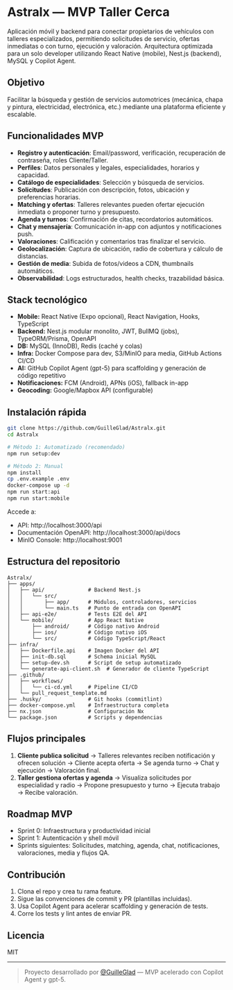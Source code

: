 # Astralx — MVP Taller Cerca

Aplicación móvil y backend para conectar propietarios de vehículos con talleres especializados, permitiendo solicitudes de servicio, ofertas inmediatas o con turno, ejecución y valoración. Arquitectura optimizada para un solo developer utilizando React Native (mobile), Nest.js (backend), MySQL y Copilot Agent.

## Objetivo

Facilitar la búsqueda y gestión de servicios automotrices (mecánica, chapa y pintura, electricidad, electrónica, etc.) mediante una plataforma eficiente y escalable.

## Funcionalidades MVP

- **Registro y autenticación**: Email/password, verificación, recuperación de contraseña, roles Cliente/Taller.
- **Perfiles**: Datos personales y legales, especialidades, horarios y capacidad.
- **Catálogo de especialidades**: Selección y búsqueda de servicios.
- **Solicitudes**: Publicación con descripción, fotos, ubicación y preferencias horarias.
- **Matching y ofertas**: Talleres relevantes pueden ofertar ejecución inmediata o proponer turno y presupuesto.
- **Agenda y turnos**: Confirmación de citas, recordatorios automáticos.
- **Chat y mensajería**: Comunicación in-app con adjuntos y notificaciones push.
- **Valoraciones**: Calificación y comentarios tras finalizar el servicio.
- **Geolocalización**: Captura de ubicación, radio de cobertura y cálculo de distancias.
- **Gestión de media**: Subida de fotos/videos a CDN, thumbnails automáticos.
- **Observabilidad**: Logs estructurados, health checks, trazabilidad básica.

## Stack tecnológico

- **Mobile:** React Native (Expo opcional), React Navigation, Hooks, TypeScript
- **Backend:** Nest.js modular monolito, JWT, BullMQ (jobs), TypeORM/Prisma, OpenAPI
- **DB:** MySQL (InnoDB), Redis (caché y colas)
- **Infra:** Docker Compose para dev, S3/MinIO para media, GitHub Actions CI/CD
- **AI:** GitHub Copilot Agent (gpt-5) para scaffolding y generación de código repetitivo
- **Notificaciones:** FCM (Android), APNs (iOS), fallback in-app
- **Geocoding:** Google/Mapbox API (configurable)

## Instalación rápida

```bash
git clone https://github.com/GuilleGlad/Astralx.git
cd Astralx

# Método 1: Automatizado (recomendado)
npm run setup:dev

# Método 2: Manual
npm install
cp .env.example .env
docker-compose up -d
npm run start:api
npm run start:mobile
```

Accede a:

- API: http://localhost:3000/api
- Documentación OpenAPI: http://localhost:3000/api/docs
- MinIO Console: http://localhost:9001

## Estructura del repositorio

```
Astralx/
├── apps/
│   ├── api/              # Backend Nest.js
│   │   └── src/
│   │       ├── app/      # Módulos, controladores, servicios
│   │       └── main.ts   # Punto de entrada con OpenAPI
│   ├── api-e2e/          # Tests E2E del API
│   └── mobile/           # App React Native
│       ├── android/      # Código nativo Android
│       ├── ios/          # Código nativo iOS
│       └── src/          # Código TypeScript/React
├── infra/
│   ├── Dockerfile.api    # Imagen Docker del API
│   ├── init-db.sql       # Schema inicial MySQL
│   ├── setup-dev.sh      # Script de setup automatizado
│   └── generate-api-client.sh  # Generador de cliente TypeScript
├── .github/
│   ├── workflows/
│   │   └── ci-cd.yml     # Pipeline CI/CD
│   └── pull_request_template.md
├── .husky/               # Git hooks (commitlint)
├── docker-compose.yml    # Infraestructura completa
├── nx.json               # Configuración Nx
└── package.json          # Scripts y dependencias
```

## Flujos principales

1. **Cliente publica solicitud** → Talleres relevantes reciben notificación y ofrecen solución → Cliente acepta oferta → Se agenda turno → Chat y ejecución → Valoración final.
2. **Taller gestiona ofertas y agenda** → Visualiza solicitudes por especialidad y radio → Propone presupuesto y turno → Ejecuta trabajo → Recibe valoración.

## Roadmap MVP

- Sprint 0: Infraestructura y productividad inicial
- Sprint 1: Autenticación y shell móvil
- Sprints siguientes: Solicitudes, matching, agenda, chat, notificaciones, valoraciones, media y flujos QA.

## Contribución

1. Clona el repo y crea tu rama feature.
2. Sigue las convenciones de commit y PR (plantillas incluidas).
3. Usa Copilot Agent para acelerar scaffolding y generación de tests.
4. Corre los tests y lint antes de enviar PR.

## Licencia

MIT

---

> Proyecto desarrollado por [@GuilleGlad](https://github.com/GuilleGlad) — MVP acelerado con Copilot Agent y gpt-5.

